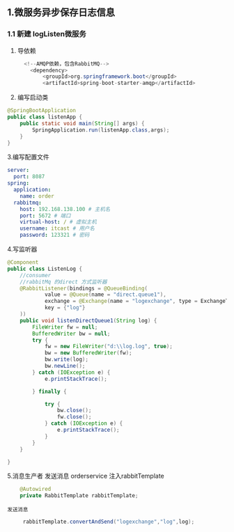 ## 1.微服务异步保存日志信息
### 1.1 新建 logListen微服务
1. 导依赖
    ```java
      <!--AMQP依赖，包含RabbitMQ-->
        <dependency>
            <groupId>org.springframework.boot</groupId>
            <artifactId>spring-boot-starter-amqp</artifactId>

2. 编写启动类
```java
@SpringBootApplication
public class listenApp {
    public static void main(String[] args) {
        SpringApplication.run(listenApp.class,args);
    }
}
```
3.编写配置文件
```yaml
server:
  port: 8087
spring:
  application:
    name: order
  rabbitmq:
    host: 192.168.138.100 # 主机名
    port: 5672 # 端口
    virtual-host: / # 虚拟主机
    username: itcast # 用户名
    password: 123321 # 密码
```
4.写监听器
```java
@Component
public class ListenLog {
    //consumer
    //rabbitMq 的direct 方式监听器
    @RabbitListener(bindings = @QueueBinding(
            value = @Queue(name = "direct.queue1"),
            exchange = @Exchange(name = "logexchange", type = ExchangeTypes.DIRECT),
            key = {"log"}
    ))
    public void listenDirectQueue1(String log) {
        FileWriter fw = null;
        BufferedWriter bw = null;
        try {
            fw = new FileWriter("d:\\log.log", true);
            bw = new BufferedWriter(fw);
            bw.write(log);
            bw.newLine();
        } catch (IOException e) {
            e.printStackTrace();

        } finally {

            try {
                bw.close();
                fw.close();
            } catch (IOException e) {
                e.printStackTrace();
            }
        }
    }

}

```

5.消息生产者 发送消息 orderservice
    注入rabbitTemplate
```java
    @Autowired
    private RabbitTemplate rabbitTemplate;
```

    发送消息
```java
     rabbitTemplate.convertAndSend("logexchange","log",log);
```



